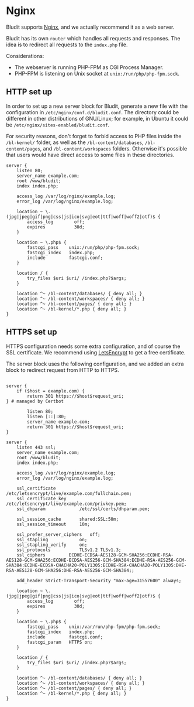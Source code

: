 # Nginx
<!-- position: 2 -->

Bludit supports [Nginx](https://nginx.org/en/), and we actually recommend it as a web server.

Bludit has its own `router` which handles all requests and responses. The idea is to redirect all requests to the `index.php` file.

Considerations:
- The webserver is running PHP-FPM as CGI Process Manager.
- PHP-FPM is listening on Unix socket at `unix:/run/php/php-fpm.sock`.

## HTTP set up
In order to set up a new server block for Bludit, generate a new file with the configuration in `/etc/nginx/conf.d/bludit.conf`. The directory could be different in other distributions of GNU/Linux; for example, in Ubuntu it could be `/etc/nginx/sites-enabled/bludit.conf`.

For security reasons, don't forget to forbid access to PHP files inside the `/bl-kernel/` folder, as well as the `/bl-content/databases`, `/bl-content/pages`, and `/bl-content/workspaces` folders. Otherwise it's possible that users would have direct access to some files in these directories.

```
server {
	listen 80;
	server_name example.com;
	root /www/bludit;
	index index.php;

	access_log /var/log/nginx/example.log;
	error_log /var/log/nginx/example.log;

	location ~ \.(jpg|jpeg|gif|png|css|js|ico|svg|eot|ttf|woff|woff2|otf)$ {
		access_log        off;
		expires           30d;
	}

	location ~ \.php$ {
		fastcgi_pass    unix:/run/php/php-fpm.sock;
		fastcgi_index   index.php;
		include         fastcgi.conf;
	}

	location / {
		try_files $uri $uri/ /index.php?$args;
	}

	location ^~ /bl-content/databases/ { deny all; }
	location ^~ /bl-content/workspaces/ { deny all; }
	location ^~ /bl-content/pages/ { deny all; }
	location ^~ /bl-kernel/*.php { deny all; }
}
```

## HTTPS set up
HTTPS configuration needs some extra configuration, and of course the SSL certificate. We recommend using [LetsEncrypt](https://letsencrypt.org) to get a free certificate.

The server block uses the following configuration, and we added an extra block to redirect request from HTTP to HTTPS.
```

server {
    if ($host = example.com) {
        return 301 https://$host$request_uri;
} # managed by Certbot

        listen 80;
        listen [::]:80;
        server_name example.com;
        return 301 https://$host$request_uri;
}

server {
	listen 443 ssl;
	server_name example.com;
	root /www/bludit;
	index index.php;

	access_log /var/log/nginx/example.log;
	error_log /var/log/nginx/example.log;

	ssl_certificate         /etc/letsencrypt/live/example.com/fullchain.pem;
	ssl_certificate_key     /etc/letsencrypt/live/example.com/privkey.pem;
	ssl_dhparam             /etc/ssl/certs/dhparam.pem;

	ssl_session_cache       shared:SSL:50m;
	ssl_session_timeout     10m;

	ssl_prefer_server_ciphers	off;
	ssl_stapling			on;
	ssl_stapling_verify		on;
	ssl_protocols			TLSv1.2 TLSv1.3;
	ssl_ciphers			ECDHE-ECDSA-AES128-GCM-SHA256:ECDHE-RSA-AES128-GCM-SHA256:ECDHE-ECDSA-AES256-GCM-SHA384:ECDHE-RSA-AES256-GCM-SHA384:ECDHE-ECDSA-CHACHA20-POLY1305:ECDHE-RSA-CHACHA20-POLY1305:DHE-RSA-AES128-GCM-SHA256:DHE-RSA-AES256-GCM-SHA384;;

	add_header Strict-Transport-Security "max-age=31557600" always;

	location ~ \.(jpg|jpeg|gif|png|css|js|ico|svg|eot|ttf|woff|woff2|otf)$ {
		access_log        off;
		expires           30d;
	}

	location ~ \.php$ {
		fastcgi_pass    unix:/var/run/php-fpm/php-fpm.sock;
		fastcgi_index   index.php;
		include         fastcgi.conf;
		fastcgi_param   HTTPS on;
	}

	location / {
		try_files $uri $uri/ /index.php?$args;
	}

	location ^~ /bl-content/databases/ { deny all; }
	location ^~ /bl-content/workspaces/ { deny all; }
	location ^~ /bl-content/pages/ { deny all; }
	location ^~ /bl-kernel/*.php { deny all; }
}
```

